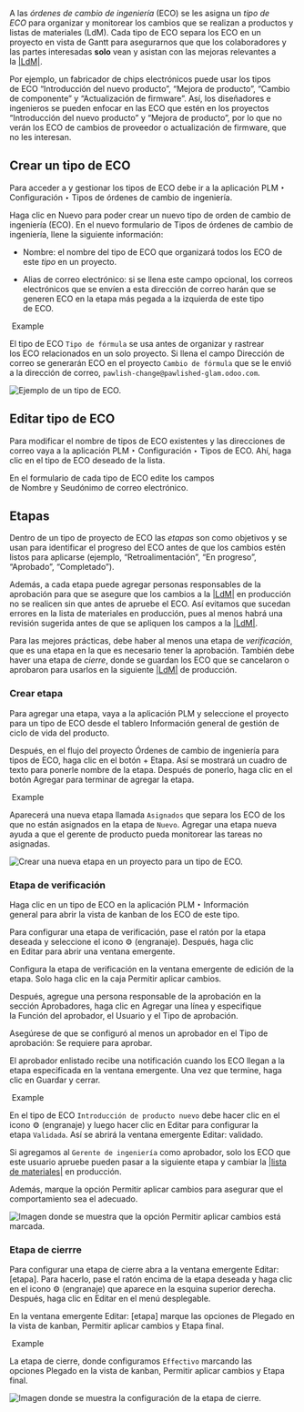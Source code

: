A las _órdenes de cambio de ingeniería_ (ECO) se les asigna un _tipo de ECO_ para organizar y monitorear los cambios que se realizan a productos y listas de materiales (LdM). Cada tipo de ECO separa los ECO en un proyecto en vista de Gantt para asegurarnos que que los colaboradores y las partes interesadas **solo** vean y asistan con las mejoras relevantes a la [|LdM|](https://www.odoo.com/documentation/17.0/es/applications/inventory_and_mrp/plm/manage_changes/eco_type.html#id1).

Por ejemplo, un fabricador de chips electrónicos puede usar los tipos de ECO “Introducción del nuevo producto”, “Mejora de producto”, “Cambio de componente” y “Actualización de firmware”. Así, los diseñadores e ingenieros se pueden enfocar en las ECO que estén en los proyectos “Introducción del nuevo producto” y “Mejora de producto”, por lo que no verán los ECO de cambios de proveedor o actualización de firmware, que no les interesan.

## Crear un tipo de ECO[](https://www.odoo.com/documentation/17.0/es/applications/inventory_and_mrp/plm/manage_changes/eco_type.html#create-eco-type "Enlazar permanentemente con este título")

Para acceder a y gestionar los tipos de ECO debe ir a la aplicación PLM ‣ Configuración ‣ Tipos de órdenes de cambio de ingeniería.

Haga clic en Nuevo para poder crear un nuevo tipo de orden de cambio de ingeniería (ECO). En el nuevo formulario de Tipos de órdenes de cambio de ingeniería, llene la siguiente información:

- Nombre: el nombre del tipo de ECO que organizará todos los ECO de este _tipo_ en un proyecto.
    
- Alias de correo electrónico: si se llena este campo opcional, los correos electrónicos que se envíen a esta dirección de correo harán que se generen ECO en la etapa más pegada a la izquierda de este tipo de ECO.
    

 Example

El tipo de ECO `Tipo de fórmula` se usa antes de organizar y rastrear los ECO relacionados en un solo proyecto. Si llena el campo Dirección de correo se generarán ECO en el proyecto `Cambio de fórmula` que se le envió a la dirección de correo, `pawlish-change@pawlished-glam.odoo.com`.

![Ejemplo de un tipo de ECO.](https://www.odoo.com/documentation/17.0/es/_images/create-eco-type.png)

## Editar tipo de ECO[](https://www.odoo.com/documentation/17.0/es/applications/inventory_and_mrp/plm/manage_changes/eco_type.html#edit-eco-type "Enlazar permanentemente con este título")

Para modificar el nombre de tipos de ECO existentes y las direcciones de correo vaya a la aplicación PLM ‣ Configuración ‣ Tipos de ECO. Ahí, haga clic en el tipo de ECO deseado de la lista.

En el formulario de cada tipo de ECO edite los campos de Nombre y Seudónimo de correo electrónico.

## Etapas[](https://www.odoo.com/documentation/17.0/es/applications/inventory_and_mrp/plm/manage_changes/eco_type.html#stages "Enlazar permanentemente con este título")

Dentro de un tipo de proyecto de ECO las _etapas_ son como objetivos y se usan para identificar el progreso del ECO antes de que los cambios estén listos para aplicarse (ejemplo, “Retroalimentación”, “En progreso”, “Aprobado”, “Completado”).

Además, a cada etapa puede agregar personas responsables de la aprobación para que se asegure que los cambios a la [|LdM|](https://www.odoo.com/documentation/17.0/es/applications/inventory_and_mrp/plm/manage_changes/eco_type.html#id3) en producción no se realicen sin que antes de apruebe el ECO. Así evitamos que sucedan errores en la lista de materiales en producción, pues al menos habrá una revisión sugerida antes de que se apliquen los campos a la [|LdM|](https://www.odoo.com/documentation/17.0/es/applications/inventory_and_mrp/plm/manage_changes/eco_type.html#id5).

Para las mejores prácticas, debe haber al menos una etapa de _verificación_, que es una etapa en la que es necesario tener la aprobación. También debe haver una etapa de _cierre_, donde se guardan los ECO que se cancelaron o aprobaron para usarlos en la siguiente [|LdM|](https://www.odoo.com/documentation/17.0/es/applications/inventory_and_mrp/plm/manage_changes/eco_type.html#id7) de producción.

### Crear etapa[](https://www.odoo.com/documentation/17.0/es/applications/inventory_and_mrp/plm/manage_changes/eco_type.html#create-stage "Enlazar permanentemente con este título")

Para agregar una etapa, vaya a la aplicación PLM y seleccione el proyecto para un tipo de ECO desde el tablero Información general de gestión de ciclo de vida del producto.

Después, en el flujo del proyecto Órdenes de cambio de ingeniería para tipos de ECO, haga clic en el botón + Etapa. Así se mostrará un cuadro de texto para ponerle nombre de la etapa. Después de ponerlo, haga clic en el botón Agregar para terminar de agregar la etapa.

 Example

Aparecerá una nueva etapa llamada `Asignados` que separa los ECO de los que no están asignados en la etapa de `Nuevo`. Agregar una etapa nueva ayuda a que el gerente de producto pueda monitorear las tareas no asignadas.

![Crear una nueva etapa en un proyecto para un tipo de ECO.](https://www.odoo.com/documentation/17.0/es/_images/create-stage.png)

### Etapa de verificación[](https://www.odoo.com/documentation/17.0/es/applications/inventory_and_mrp/plm/manage_changes/eco_type.html#verification-stage "Enlazar permanentemente con este título")

Haga clic en un tipo de ECO en la aplicación PLM ‣ Información general para abrir la vista de kanban de los ECO de este tipo.

Para configurar una etapa de verificación, pase el ratón por la etapa deseada y seleccione el icono ⚙️ (engranaje). Después, haga clic en Editar para abrir una ventana emergente.

Configura la etapa de verificación en la ventana emergente de edición de la etapa. Solo haga clic en la caja Permitir aplicar cambios.

Después, agregue una persona responsable de la aprobación en la sección Aprobadores, haga clic en Agregar una línea y especifique la Función del aprobador, el Usuario y el Tipo de aprobación.

Asegúrese de que se configuró al menos un aprobador en el Tipo de aprobación: Se requiere para aprobar.

El aprobador enlistado recibe una notificación cuando los ECO llegan a la etapa especificada en la ventana emergente. Una vez que termine, haga clic en Guardar y cerrar.

 Example

En el tipo de ECO `Introducción de producto nuevo` debe hacer clic en el icono ⚙️ (engranaje) y luego hacer clic en Editar para configurar la etapa `Validada`. Así se abrirá la ventana emergente Editar: validado.

Si agregamos al `Gerente de ingeniería` como aprobador, solo los ECO que este usuario apruebe pueden pasar a la siguiente etapa y cambiar la [|lista de materiales|](https://www.odoo.com/documentation/17.0/es/applications/inventory_and_mrp/plm/manage_changes/eco_type.html#id9) en producción.

Además, marque la opción Permitir aplicar cambios para asegurar que el comportamiento sea el adecuado.

![Imagen donde se muestra que la opción *Permitir aplicar cambios* está marcada.](https://www.odoo.com/documentation/17.0/es/_images/verification-stage.png)

### Etapa de cierrre[](https://www.odoo.com/documentation/17.0/es/applications/inventory_and_mrp/plm/manage_changes/eco_type.html#closing-stage "Enlazar permanentemente con este título")

Para configurar una etapa de cierre abra a la ventana emergente Editar: [etapa]. Para hacerlo, pase el ratón encima de la etapa deseada y haga clic en el icono ⚙️ (engranaje) que aparece en la esquina superior derecha. Después, haga clic en Editar en el menú desplegable.

En la ventana emergente Editar: [etapa] marque las opciones de Plegado en la vista de kanban, Permitir aplicar cambios y Etapa final.

 Example

La etapa de cierre, donde configuramos `Effectivo` marcando las opciones Plegado en la vista de kanban, Permitir aplicar cambios y Etapa final.

![Imagen donde se muestra la configuración de la etapa de cierre.](https://www.odoo.com/documentation/17.0/es/_images/closing-stage.png)